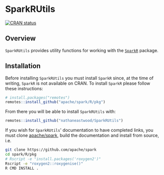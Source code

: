 <a name="readme-top"></a>

# SparkRUtils

[![CRAN
status](https://www.r-pkg.org/badges/version/SparkRUtils)](https://cran.r-project.org/package=SparkRUtils)

## Overview

`SparkRUtils` provides utility functions for working with the [`SparkR`](https://github.com/apache/spark/R/pkg) package.

## Installation

Before installing `SparkRUtils` you must install `SparkR` since, at the time of writing, `SparkR` is not available on CRAN. To install `SparkR` please follow these instructions:

```r
# install.packages("remotes")
remotes::install_github("apache/spark/R/pkg")
```

From there you will be able to install `SparkRUtils` with:

```r
remotes::install_github("nathaneastwood/SparkRUtils")
```

If you wish for `SparkRUtils`' documentation to have completed links, you must clone [apache/spark](https://github.com/apache/spark), build the documentation and install from source, i.e.

```bash
git clone https://github.com/apache/spark
cd spark/R/pkg
# Rscript -e "install.packages('roxygen2')"
Rscript -e "roxygen2::roxygenise()"
R CMD INSTALL .
```
